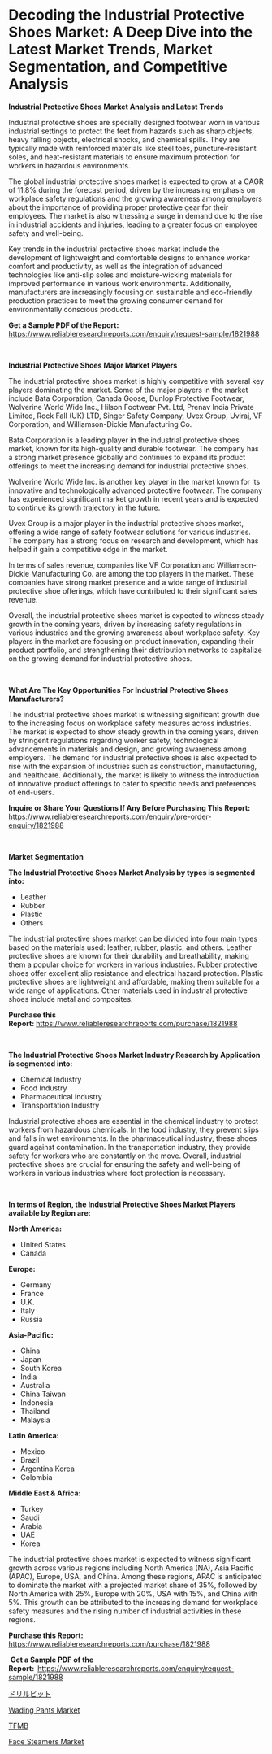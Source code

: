 <p><h1>Decoding the Industrial Protective Shoes Market: A Deep Dive into the Latest Market Trends, Market Segmentation, and Competitive Analysis</h1></p><p><strong>Industrial Protective Shoes Market Analysis and Latest Trends</strong></p>
<p><p>Industrial protective shoes are specially designed footwear worn in various industrial settings to protect the feet from hazards such as sharp objects, heavy falling objects, electrical shocks, and chemical spills. They are typically made with reinforced materials like steel toes, puncture-resistant soles, and heat-resistant materials to ensure maximum protection for workers in hazardous environments.</p><p>The global industrial protective shoes market is expected to grow at a CAGR of 11.8% during the forecast period, driven by the increasing emphasis on workplace safety regulations and the growing awareness among employers about the importance of providing proper protective gear for their employees. The market is also witnessing a surge in demand due to the rise in industrial accidents and injuries, leading to a greater focus on employee safety and well-being.</p><p>Key trends in the industrial protective shoes market include the development of lightweight and comfortable designs to enhance worker comfort and productivity, as well as the integration of advanced technologies like anti-slip soles and moisture-wicking materials for improved performance in various work environments. Additionally, manufacturers are increasingly focusing on sustainable and eco-friendly production practices to meet the growing consumer demand for environmentally conscious products.</p></p>
<p><strong>Get a Sample PDF of the Report:&nbsp;</strong> <a href="https://www.reliableresearchreports.com/enquiry/request-sample/1821988">https://www.reliableresearchreports.com/enquiry/request-sample/1821988</a></p>
<p>&nbsp;</p>
<p><strong>Industrial Protective Shoes Major Market Players</strong></p>
<p><p>The industrial protective shoes market is highly competitive with several key players dominating the market. Some of the major players in the market include Bata Corporation, Canada Goose, Dunlop Protective Footwear, Wolverine World Wide Inc., Hilson Footwear Pvt. Ltd, Prenav India Private Limited, Rock Fall (UK) LTD, Singer Safety Company, Uvex Group, Uviraj, VF Corporation, and Williamson-Dickie Manufacturing Co.</p><p>Bata Corporation is a leading player in the industrial protective shoes market, known for its high-quality and durable footwear. The company has a strong market presence globally and continues to expand its product offerings to meet the increasing demand for industrial protective shoes.</p><p>Wolverine World Wide Inc. is another key player in the market known for its innovative and technologically advanced protective footwear. The company has experienced significant market growth in recent years and is expected to continue its growth trajectory in the future.</p><p>Uvex Group is a major player in the industrial protective shoes market, offering a wide range of safety footwear solutions for various industries. The company has a strong focus on research and development, which has helped it gain a competitive edge in the market.</p><p>In terms of sales revenue, companies like VF Corporation and Williamson-Dickie Manufacturing Co. are among the top players in the market. These companies have strong market presence and a wide range of industrial protective shoe offerings, which have contributed to their significant sales revenue.</p><p>Overall, the industrial protective shoes market is expected to witness steady growth in the coming years, driven by increasing safety regulations in various industries and the growing awareness about workplace safety. Key players in the market are focusing on product innovation, expanding their product portfolio, and strengthening their distribution networks to capitalize on the growing demand for industrial protective shoes.</p></p>
<p>&nbsp;</p>
<p><strong>What Are The Key Opportunities For Industrial Protective Shoes Manufacturers?</strong></p>
<p><p>The industrial protective shoes market is witnessing significant growth due to the increasing focus on workplace safety measures across industries. The market is expected to show steady growth in the coming years, driven by stringent regulations regarding worker safety, technological advancements in materials and design, and growing awareness among employers. The demand for industrial protective shoes is also expected to rise with the expansion of industries such as construction, manufacturing, and healthcare. Additionally, the market is likely to witness the introduction of innovative product offerings to cater to specific needs and preferences of end-users.</p></p>
<p><strong>Inquire or Share Your Questions If Any Before Purchasing This Report:</strong> <a href="https://www.reliableresearchreports.com/enquiry/pre-order-enquiry/1821988">https://www.reliableresearchreports.com/enquiry/pre-order-enquiry/1821988</a></p>
<p>&nbsp;</p>
<p><strong>Market Segmentation</strong></p>
<p><strong>The Industrial Protective Shoes Market Analysis by types is segmented into:</strong></p>
<p><ul><li>Leather</li><li>Rubber</li><li>Plastic</li><li>Others</li></ul></p>
<p><p>The industrial protective shoes market can be divided into four main types based on the materials used: leather, rubber, plastic, and others. Leather protective shoes are known for their durability and breathability, making them a popular choice for workers in various industries. Rubber protective shoes offer excellent slip resistance and electrical hazard protection. Plastic protective shoes are lightweight and affordable, making them suitable for a wide range of applications. Other materials used in industrial protective shoes include metal and composites.</p></p>
<p><strong>Purchase this Report:&nbsp;</strong><a href="https://www.reliableresearchreports.com/purchase/1821988">https://www.reliableresearchreports.com/purchase/1821988</a></p>
<p>&nbsp;</p>
<p><strong>The Industrial Protective Shoes Market Industry Research by Application is segmented into:</strong></p>
<p><ul><li>Chemical Industry</li><li>Food Industry</li><li>Pharmaceutical Industry</li><li>Transportation Industry</li></ul></p>
<p><p>Industrial protective shoes are essential in the chemical industry to protect workers from hazardous chemicals. In the food industry, they prevent slips and falls in wet environments. In the pharmaceutical industry, these shoes guard against contamination. In the transportation industry, they provide safety for workers who are constantly on the move. Overall, industrial protective shoes are crucial for ensuring the safety and well-being of workers in various industries where foot protection is necessary.</p></p>
<p>&nbsp;</p>
<p><strong>In terms of Region, the Industrial Protective Shoes Market Players available by Region are:</strong></p>
<p>
    <p> <strong> North America: </strong>
        <ul>
            <li>United States</li>
            <li>Canada</li>
        </ul>
        </p> 
    <p> <strong> Europe: </strong>
        <ul>
            <li>Germany</li>
            <li>France</li>
            <li>U.K.</li>
            <li>Italy</li>
            <li>Russia</li>
        </ul>
        </p> 
    <p> <strong> Asia-Pacific: </strong>
        <ul>
            <li>China</li>
            <li>Japan</li>
            <li>South Korea</li>
            <li>India</li>
            <li>Australia</li>
            <li>China Taiwan</li>
            <li>Indonesia</li>
            <li>Thailand</li>
            <li>Malaysia</li>
        </ul>
        </p> 
    <p> <strong> Latin America: </strong>
        <ul>
            <li>Mexico</li>
            <li>Brazil</li>
            <li>Argentina Korea</li>
            <li>Colombia</li>
        </ul>
        </p> 
    <p> <strong> Middle East & Africa: </strong>
        <ul>
            <li>Turkey</li>
            <li>Saudi</li>
            <li>Arabia</li>
            <li>UAE</li>
            <li>Korea</li>
        </ul>
    </p>
    </p>
<p><p>The industrial protective shoes market is expected to witness significant growth across various regions including North America (NA), Asia Pacific (APAC), Europe, USA, and China. Among these regions, APAC is anticipated to dominate the market with a projected market share of 35%, followed by North America with 25%, Europe with 20%, USA with 15%, and China with 5%. This growth can be attributed to the increasing demand for workplace safety measures and the rising number of industrial activities in these regions.</p></p>
<p><strong>Purchase this Report: </strong><a href="https://www.reliableresearchreports.com/purchase/1821988">https://www.reliableresearchreports.com/purchase/1821988</a></p>
<p>&nbsp;<strong>Get a Sample PDF of the Report:&nbsp;&nbsp;</strong><a href="https://www.reliableresearchreports.com/enquiry/request-sample/1821988">https://www.reliableresearchreports.com/enquiry/request-sample/1821988</a></p>
<p><strong></strong></p>
<p><p><a href="https://github.com/zekaoe592392/Market-Research-Report-List-1/blob/main/36680714008.md">ドリルビット</a></p><p><a href="https://github.com/Krish2023na/Market-Research-Report-List-3/blob/main/wading-pants-market.md">Wading Pants Market</a></p><p><a href="https://github.com/crfsywufhm81415/Market-Research-Report-List-1/blob/main/39844433591.md">TFMB</a></p><p><a href="https://github.com/RickHolmes3/Market-Research-Report-List-4/blob/main/face-steamers-market.md">Face Steamers Market</a></p></p>